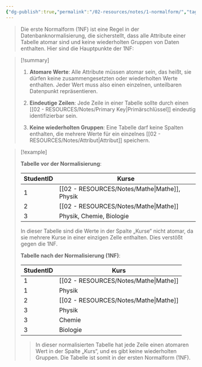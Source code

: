 ```yaml
---
{"dg-publish":true,"permalink":"/02-resources/notes/1-normalform/","tags":["datenbank","GFN/prüfungsrelevant/AP1/vorbereitung"],"noteIcon":"","updated":"2025-09-05T10:30:56.110+02:00"}
---
```


>Die erste Normalform (1NF) ist eine Regel in der Datenbanknormalisierung, die sicherstellt, dass alle Attribute einer Tabelle atomar sind und keine wiederholten Gruppen von Daten enthalten. 
>Hier sind die Hauptpunkte der 1NF:

>[!summary] 
>
>1. **Atomare Werte**: Alle Attribute müssen atomar sein, das heißt, sie dürfen keine zusammengesetzten oder wiederholten Werte enthalten. Jeder Wert muss also einen einzelnen, unteilbaren Datenpunkt repräsentieren.
>  
>2. **Eindeutige Zeilen**: Jede Zeile in einer Tabelle sollte durch einen [[02 - RESOURCES/Notes/Primary Key\|Primärschlüssel]] eindeutig identifizierbar sein.
>    
>3. **Keine wiederholten Gruppen**: Eine Tabelle darf keine Spalten enthalten, die mehrere Werte für ein einzelnes [[02 - RESOURCES/Notes/Attribut\|Attribut]] speichern.
   

>[!example] 
>
>**Tabelle vor der Normalisierung**:
>
>|StudentID|Kurse|
>|---|---|
>|1|[[02 - RESOURCES/Notes/Mathe\|Mathe]], Physik|
>|2|[[02 - RESOURCES/Notes/Mathe\|Mathe]]|
>|3|Physik, Chemie, Biologie|
>
>In dieser Tabelle sind die Werte in der Spalte „Kurse“ nicht atomar, da sie mehrere Kurse in einer einzigen Zelle enthalten. Dies verstößt gegen die 1NF.
>
>**Tabelle nach der Normalisierung (1NF)**:
>
>|StudentID|Kurs|
>|---|---|
>|1|[[02 - RESOURCES/Notes/Mathe\|Mathe]]|
>|1|Physik|
>|2|[[02 - RESOURCES/Notes/Mathe\|Mathe]]|
>|3|Physik|
>|3|Chemie|
>|3|Biologie|
>
>>In dieser normalisierten Tabelle hat jede Zeile einen atomaren Wert in der Spalte „Kurs“, und es gibt keine wiederholten Gruppen. Die Tabelle ist somit in der ersten Normalform (1NF).
